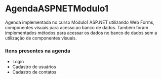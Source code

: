 # AgendaASPNETModulo1
Agenda implementada no curso Módulo1 ASP.NET utilizando Web Forms, componentes visuais para acesso ao banco de dados. Também foram implementados métodos para acessar os dados no banco de dados sem a utilização de componentes visuais.
### Itens presentes na agenda
- Login
- Cadastro de usuários
- Cadastro de contatos
